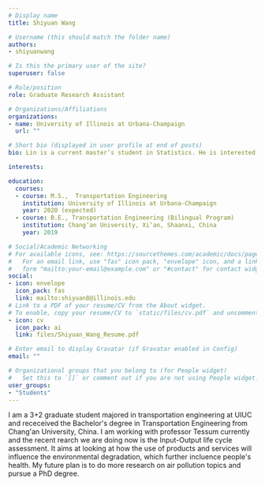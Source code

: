 ```yaml
---
# Display name
title: Shiyuan Wang

# Username (this should match the folder name)
authors:
- shiyuanwang

# Is this the primary user of the site?
superuser: false

# Role/position
role: Graduate Research Assistant

# Organizations/Affiliations
organizations:
- name: University of Illinois at Urbana-Champaign
  url: ""

# Short bio (displayed in user profile at end of posts)
bio: Lin is a current master’s student in Statistics. He is interested in studying climate change and air pollution associated with human activities by machine learning and other statistical methods. He is also looking for application of Artificial Intelligence in air quality control. He expects a world with better air quality.

interests:

education:
  courses:
  - course: M.S.,  Transportation Engineering
    institution: University of Illinois at Urbana-Champaign
    year: 2020 (expected)
  - course: B.E., Transportation Engineering (Bilingual Program)
    institution: Chang’an University, Xi’an, Shaanxi, China
    year: 2019

# Social/Academic Networking
# For available icons, see: https://sourcethemes.com/academic/docs/page-builder/#icons
#   For an email link, use "fas" icon pack, "envelope" icon, and a link in the
#   form "mailto:your-email@example.com" or "#contact" for contact widget.
social:
- icon: envelope
  icon_pack: fas
  link: mailto:shiyuan8@illinois.edu
# Link to a PDF of your resume/CV from the About widget.
# To enable, copy your resume/CV to `static/files/cv.pdf` and uncomment the lines below.
- icon: cv
  icon_pack: ai
  link: files/Shiyuan_Wang_Resume.pdf

# Enter email to display Gravatar (if Gravatar enabled in Config)
email: ""

# Organizational groups that you belong to (for People widget)
#   Set this to `[]` or comment out if you are not using People widget.
user_groups:
- "Students"
---
```


I am a 3+2 graduate student majored in transportation engineering at UIUC and receceived the Bachelor's degree in Transportation Engineering from Chang'an University, China. I am working with professor Tessum currently and the recent rearch we are doing now is the Input-Output life cycle assessment. It aims at looking at how the use of products and services will influence the environmental degradation, which further incluence people's health. My future plan is to do more research on air pollution topics and pursue a PhD degree.